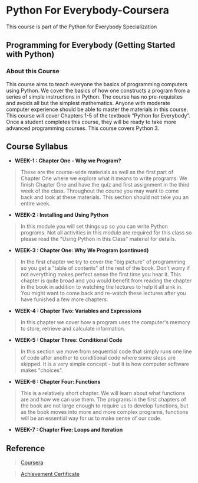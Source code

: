 # Python For Everybody-Coursera
This course is part of the Python for Everybody Specialization

## Programming for Everybody (Getting Started with Python)
 

### About this Course
This course aims to teach everyone the basics of programming computers using Python. We cover the basics of how one constructs a program from a series of simple instructions in Python.  The course has no pre-requisites and avoids all but the simplest mathematics. Anyone with moderate computer experience should be able to master the materials in this course. This course will cover Chapters 1-5 of the textbook “Python for Everybody”.  Once a student completes this course, they will be ready to take more advanced programming courses. This course covers Python 3.

## Course Syllabus
* **WEEK-1 : Chapter One - Why we Program?**
> These are the course-wide materials as well as the first part of Chapter One where we explore what it means to write programs. We finish Chapter One and have the quiz and first assignment in the third week of the class. Throughout the course you may want to come back and look at these materials. This section should not take you an entire week.

* **WEEK-2 : Installing and Using Python**
> In this module you will set things up so you can write Python programs. Not all activities in this module are required for this class so please read the "Using Python in this Class" material for details.

* **WEEK-3 : Chapter One: Why We Program (continued)**
> In the first chapter we try to cover the "big picture" of programming so you get a "table of contents" of the rest of the book. Don't worry if not everything makes perfect sense the first time you hear it. This chapter is quite broad and you would benefit from reading the chapter in the book in addition to watching the lectures to help it all sink in. You might want to come back and re-watch these lectures after you have funished a few more chapters.

* **WEEK-4 : Chapter Two: Variables and Expressions**
> In this chapter we cover how a program uses the computer's memory to store, retrieve and calculate information.

* **WEEK-5 : Chapter Three: Conditional Code**
> In this section we move from sequential code that simply runs one line of code after another to conditional code where some steps are skipped. It is a very simple concept - but it is how computer software makes "choices".

* **WEEK-6 : Chapter Four: Functions**
> This is a relatively short chapter. We will learn about what functions are and how we can use them. The programs in the first chapters of the book are not large enough to require us to develop functions, but as the book moves into more and more complex programs, functions will be an essential way for us to make sense of our code.

* **WEEK-7 : Chapter Five: Loops and Iteration**

## Reference
> [Coursera](https://www.coursera.org/learn/python?specialization=python#syllabus)

> [Achievement Certificate](https://github.com/Ashleshk/Python-For-Everybody-Coursera/blob/master/Course-1-%20getting%20started%20with%20python.pdf)
